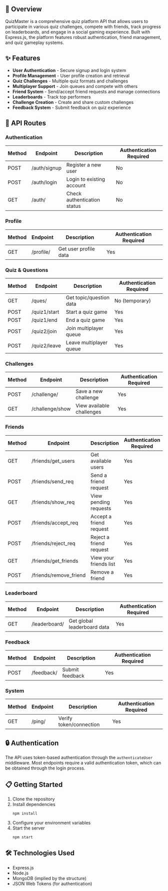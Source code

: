 ## 🚀 Overview

QuizMaster is a comprehensive quiz platform API that allows users to participate in various quiz challenges, compete with friends, track progress on leaderboards, and engage in a social gaming experience. Built with Express.js, the platform features robust authentication, friend management, and quiz gameplay systems.

## ✨ Features

- **User Authentication** - Secure signup and login system
- **Profile Management** - User profile creation and retrieval
- **Quiz Challenges** - Multiple quiz formats and challenges
- **Multiplayer Support** - Join queues and compete with others
- **Friend System** - Send/accept friend requests and manage connections
- **Leaderboards** - Track top performers
- **Challenge Creation** - Create and share custom challenges
- **Feedback System** - Submit feedback on quiz experience

## 🔧 API Routes

### Authentication

| Method | Endpoint      | Description                 | Authentication Required |
|--------|---------------|-----------------------------|------------------------|
| POST   | /auth/signup  | Register a new user         | No                     |
| POST   | /auth/login   | Login to existing account   | No                     |
| GET    | /auth/        | Check authentication status | No                     |

### Profile

| Method | Endpoint      | Description                 | Authentication Required |
|--------|---------------|-----------------------------|------------------------|
| GET    | /profile/     | Get user profile data       | Yes                    |

### Quiz & Questions

| Method | Endpoint      | Description                 | Authentication Required |
|--------|---------------|-----------------------------|------------------------|
| GET    | /ques/        | Get topic/question data     | No (temporary)         |
| POST   | /quiz1/start  | Start a quiz game           | Yes                    |
| POST   | /quiz1/end    | End a quiz game             | Yes                    |
| POST   | /quiz2/join   | Join multiplayer queue      | Yes                    |
| POST   | /quiz2/leave  | Leave multiplayer queue     | Yes                    |

### Challenges

| Method | Endpoint      | Description                 | Authentication Required |
|--------|---------------|-----------------------------|------------------------|
| POST   | /challenge/   | Save a new challenge        | Yes                    |
| GET    | /challenge/show | View available challenges | Yes                    |

### Friends

| Method | Endpoint                 | Description                | Authentication Required |
|--------|--------------------------|----------------------------|------------------------|
| GET    | /friends/get_users       | Get available users        | Yes                    |
| POST   | /friends/send_req        | Send a friend request      | Yes                    |
| GET    | /friends/show_req        | View pending requests      | Yes                    |
| POST   | /friends/accept_req      | Accept a friend request    | Yes                    |
| POST   | /friends/reject_req      | Reject a friend request    | Yes                    |
| GET    | /friends/get_friends     | View your friends list     | Yes                    |
| POST   | /friends/remove_friend   | Remove a friend            | Yes                    |

### Leaderboard

| Method | Endpoint      | Description                 | Authentication Required |
|--------|---------------|-----------------------------|------------------------|
| GET    | /leaderboard/ | Get global leaderboard data | Yes                    |

### Feedback

| Method | Endpoint      | Description                 | Authentication Required |
|--------|---------------|-----------------------------|------------------------|
| POST   | /feedback/    | Submit feedback             | Yes                    |

### System

| Method | Endpoint      | Description                 | Authentication Required |
|--------|---------------|-----------------------------|------------------------|
| GET    | /ping/        | Verify token/connection     | Yes                    |

## 🔒 Authentication

The API uses token-based authentication through the `authenticateUser` middleware. Most endpoints require a valid authentication token, which can be obtained through the login process.

## 📋 Getting Started

1. Clone the repository
2. Install dependencies
   ```
   npm install
   ```
3. Configure your environment variables
4. Start the server
   ```
   npm start
   ```

## 🛠️ Technologies Used

- Express.js
- Node.js
- MongoDB (implied by the structure)
- JSON Web Tokens (for authentication)



